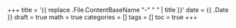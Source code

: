 +++
title = '{{ replace .File.ContentBaseName "-" " " | title }}'
date = {{ .Date }}
draft = true
math = true
categories = []
tags = []
toc = true
+++
